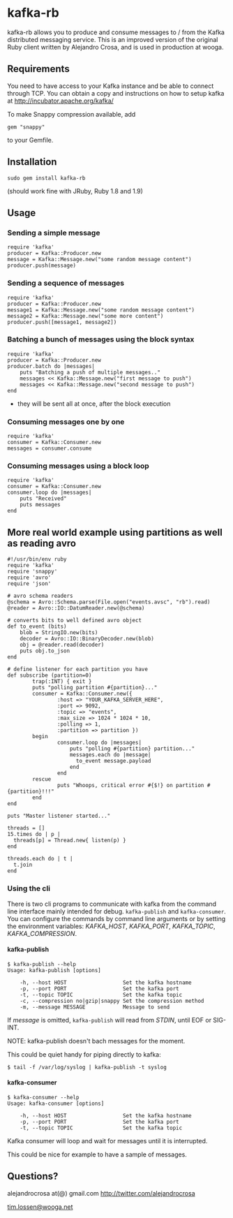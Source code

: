 # kafka-rb
kafka-rb allows you to produce and consume messages to / from the Kafka distributed messaging service.
This is an improved version of the original Ruby client written by Alejandro Crosa, 
and is used in production at wooga.

## Requirements
You need to have access to your Kafka instance and be able to connect through TCP. 
You can obtain a copy and instructions on how to setup kafka at http://incubator.apache.org/kafka/

To make Snappy compression available, add

    gem "snappy"

to your Gemfile.

## Installation

    sudo gem install kafka-rb

(should work fine with JRuby, Ruby 1.8 and 1.9)


## Usage

### Sending a simple message

    require 'kafka'
    producer = Kafka::Producer.new
    message = Kafka::Message.new("some random message content")
    producer.push(message)

### Sending a sequence of messages

    require 'kafka'
    producer = Kafka::Producer.new
    message1 = Kafka::Message.new("some random message content")
    message2 = Kafka::Message.new("some more content")
    producer.push([message1, message2])

### Batching a bunch of messages using the block syntax

    require 'kafka'
    producer = Kafka::Producer.new
    producer.batch do |messages|
        puts "Batching a push of multiple messages.."
        messages << Kafka::Message.new("first message to push")
        messages << Kafka::Message.new("second message to push")
    end

* they will be sent all at once, after the block execution

### Consuming messages one by one

    require 'kafka'
    consumer = Kafka::Consumer.new
    messages = consumer.consume


### Consuming messages using a block loop

    require 'kafka'
    consumer = Kafka::Consumer.new
    consumer.loop do |messages|
        puts "Received"
        puts messages
    end
    
## More real world example using partitions as well as reading avro

    #!/usr/bin/env ruby
    require 'kafka'
    require 'snappy'
    require 'avro'
    require 'json'
    
    # avro schema readers
    @schema = Avro::Schema.parse(File.open("events.avsc", "rb").read)
    @reader = Avro::IO::DatumReader.new(@schema)
    
    # converts bits to well defined avro object
    def to_event (bits)
        blob = StringIO.new(bits)
        decoder = Avro::IO::BinaryDecoder.new(blob)
        obj = @reader.read(decoder)
        puts obj.to_json
    end
    
    # define listener for each partition you have
    def subscribe (partition=0)
            trap(:INT) { exit }
            puts "polling partition #{partition}..."
            consumer = Kafka::Consumer.new({
                    :host => "YOUR_KAFKA_SERVER_HERE",
                    :port => 9092,
                    :topic => "events",
                    :max_size => 1024 * 1024 * 10,
                    :polling => 1,
                    :partition => partition })
            begin
                    consumer.loop do |messages|
                        puts "polling #{partition} partition..."
                        messages.each do |message|
                          to_event message.payload
                        end
                    end
            rescue
                    puts "Whoops, critical error #{$!} on partition #{partition}!!!"
            end
    end
    
    puts "Master listener started..."
    
    threads = []
    15.times do | p |
      threads[p] = Thread.new{ listen(p) }
    end
    
    threads.each do | t |
      t.join
    end

### Using the cli

There is two cli programs to communicate with kafka from the command line
interface mainly intended for debug.  `kafka-publish` and `kafka-consumer`. You
can configure the commands by command line arguments or by setting the
environment variables: *KAFKA_HOST*, *KAFKA_PORT*, *KAFKA_TOPIC*,
*KAFKA_COMPRESSION*.



#### kafka-publish

```
$ kafka-publish --help
Usage: kafka-publish [options]

    -h, --host HOST                  Set the kafka hostname
    -p, --port PORT                  Set the kafka port
    -t, --topic TOPIC                Set the kafka topic
    -c, --compression no|gzip|snappy Set the compression method
    -m, --message MESSAGE            Message to send
```

If _message_ is omitted, `kafka-publish` will read from *STDIN*, until EOF or
SIG-INT.

NOTE: kafka-publish doesn't bach messages for the moment.

This could be quiet handy for piping directly to kafka:

```
$ tail -f /var/log/syslog | kafka-publish -t syslog
```

#### kafka-consumer

```
$ kafka-consumer --help
Usage: kafka-consumer [options]

    -h, --host HOST                  Set the kafka hostname
    -p, --port PORT                  Set the kafka port
    -t, --topic TOPIC                Set the kafka topic
```

Kafka consumer will loop and wait for messages until it is interrupted.

This could be nice for example to have a sample of messages.


## Questions?
alejandrocrosa at(@) gmail.com
http://twitter.com/alejandrocrosa

tim.lossen@wooga.net
